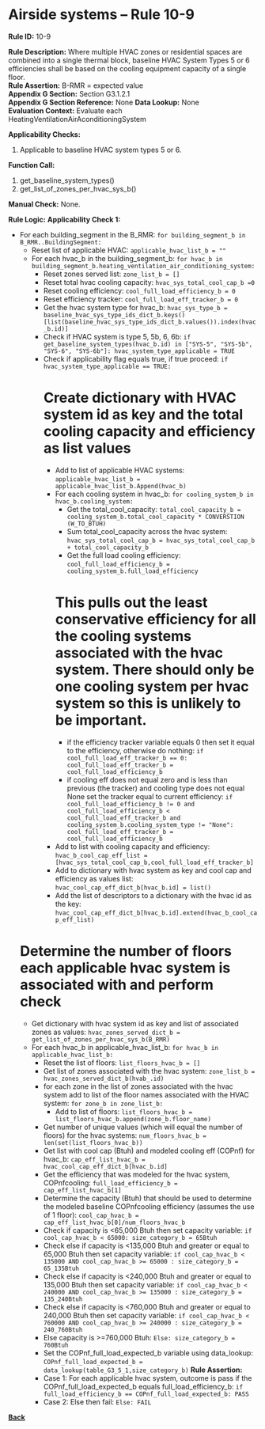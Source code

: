 # Airside systems – Rule 10-9

**Rule ID:** 10-9
 
**Rule Description:** Where multiple HVAC zones or residential spaces are combined into a single thermal block, baseline HVAC System Types 5 or 6 efficiencies shall be based on the cooling equipment capacity of a single floor.    
**Rule Assertion:** B-RMR = expected value                                           
**Appendix G Section:** Section G3.1.2.1  
**Appendix G Section Reference:** None
**Data Lookup:** None  
**Evaluation Context:** Evaluate each HeatingVentilationAirAconditioningSystem  

**Applicability Checks:** 

1. Applicable to baseline HVAC system types 5 or 6.

**Function Call:** 

1. get_baseline_system_types()
2. get_list_of_zones_per_hvac_sys_b()

**Manual Check:** None.  
 
**Rule Logic:**
**Applicability Check 1:** 
- For each building_segment in the B_RMR: `for building_segment_b in B_RMR..BuildingSegment:`
    - Reset list of applicable HVAC: `applicable_hvac_list_b = ""`
    - For each hvac_b in the building_segment_b: `for hvac_b in building_segment_b.heating_ventilation_air_conditioning_system:`
        - Reset zones served list: `zone_list_b = []`
        - Reset total hvac cooling capacity: `hvac_sys_total_cool_cap_b =0`
        - Reset cooling efficiency: `cool_full_load_efficiency_b = 0`
        - Reset efficiency tracker: `cool_full_load_eff_tracker_b = 0`
        - Get the hvac system type for hvac_b: `hvac_sys_type_b = baseline_hvac_sys_type_ids_dict_b.keys()[list(baseline_hvac_sys_type_ids_dict_b.values()).index(hvac_b.id)]`
        - Check if HVAC system is type 5, 5b, 6, 6b: `if get_baseline_system_types(hvac_b.id) in ["SYS-5", "SYS-5b", "SYS-6", "SYS-6b"]: hvac_system_type_applicable = TRUE`
        - Check if applicability flag equals true, if true proceed: `if hvac_system_type_applicable == TRUE:`
            # Create dictionary with HVAC system id as key and the total cooling capacity and efficiency as list values
            - Add to list of applicable HVAC systems: `applicable_hvac_list_b = applicable_hvac_list_b.Append(hvac_b)`
            - For each cooling system in hvac_b: `for cooling_system_b in hvac_b.cooling_system:`
                - Get the total_cool_capacity: `total_cool_capacity_b = cooling_system_b.total_cool_capacity * CONVERSTION (W_TO_BTUH)`
                - Sum total_cool_capacity across the hvac system: `hvac_sys_total_cool_cap_b = hvac_sys_total_cool_cap_b + total_cool_capacity_b`                            
                - Get the full load cooling efficiency: `cool_full_load_efficiency_b = cooling_system_b.full_load_efficiency`
                # This pulls out the least conservative efficiency for all the cooling systems associated with the hvac system. There should only be one cooling system per hvac system so this is unlikely to be important.
                - if the efficiency tracker variable equals 0 then set it equal to the efficiency, otherwise do nothing: `if cool_full_load_eff_tracker_b == 0: cool_full_load_eff_tracker_b = cool_full_load_efficiency_b`
                - if cooling eff does not equal zero and is less than previous (the tracker) and cooling type does not equal None  set the tracker equal to current efficiency: `if cool_full_load_efficiency_b != 0 and cool_full_load_efficiency_b < cool_full_load_eff_tracker_b and cooling_system_b.cooling_system_type != "None": cool_full_load_eff_tracker_b = cool_full_load_efficiency_b`        
            - Add to list with cooling capacity and efficiency: `hvac_b_cool_cap_eff_list = [hvac_sys_total_cool_cap_b,cool_full_load_eff_tracker_b]`
            - Add to dictionary with hvac system as key and cool cap and efficiency as values list: `hvac_cool_cap_eff_dict_b[hvac_b.id] = list()`
            - Add the list of descriptors to a dictionary with the hvac id as the key: `hvac_cool_cap_eff_dict_b[hvac_b.id].extend(hvac_b_cool_cap_eff_list)`   
    # Determine the number of floors each applicable hvac system is associated with and perform check
    - Get dictionary with hvac system id as key and list of associated zones as values: `hvac_zones_served_dict_b = get_list_of_zones_per_hvac_sys_b(B_RMR)`
    - For each hvac_b in applicable_hvac_list_b: `for hvac_b in applicable_hvac_list_b:`
        - Reset the list of floors: `list_floors_hvac_b = []`
        - Get list of zones associated with the hvac system: `zone_list_b =  hvac_zones_served_dict_b(hvab_.id)`
        - for each zone in the list of zones associated with the hvac system add to list of the floor names associated with the HVAC system: `for zone_b in zone_list_b:`
            - Add to list of floors: `list_floors_hvac_b = list_floors_hvac_b.append(zone_b.floor_name)`
        - Get number of unique values (which will equal the number of floors) for the hvac systems: `num_floors_hvac_b = len(set(list_floors_hvac_b))`
        - Get list with cool cap (Btuh) and modeled cooling eff (COPnf) for hvac_b: `cap_eff_list_hvac_b = hvac_cool_cap_eff_dict_b[hvac_b.id]`
        - Get the efficiency that was modeled for the hvac system, COPnfcooling: `full_load_efficiency_b = cap_eff_list_hvac_b[1]`
        - Determine the capacity (Btuh) that should be used to determine the modeled baseline COPnfcooling efficiency (assumes the use of 1 floor): `cool_cap_hvac_b = cap_eff_list_hvac_b[0]/num_floors_hvac_b`
        - Check if capacity is <65,000 Btuh then set capacity variable: `if cool_cap_hvac_b < 65000: size_category_b = 65Btuh`
        - Check else if capacity is <135,000 Btuh and greater or equal to 65,000 Btuh then set capacity variable: `if cool_cap_hvac_b < 135000 AND cool_cap_hvac_b >= 65000 : size_category_b = 65_135Btuh`
        - Check else if capacity is <240,000 Btuh and greater or equal to 135,000 Btuh then set capacity variable: `if cool_cap_hvac_b < 240000 AND cool_cap_hvac_b >= 135000 : size_category_b = 135_240Btuh`
        - Check else if capacity is <760,000 Btuh and greater or equal to 240,000 Btuh then set capacity variable: `if cool_cap_hvac_b < 760000 AND cool_cap_hvac_b >= 240000 : size_category_b = 240_760Btuh`
        - Else capacity is >=760,000 Btuh: `Else: size_category_b = 760Btuh`
        - Set the COPnf_full_load_expected_b variable using data_lookup: `COPnf_full_load_expected_b = data_lookup(table_G3_5_1,size_category_b)`
        **Rule Assertion:**
        - Case 1: For each applicable hvac system, outcome is pass if the COPnf_full_load_expected_b equals full_load_efficiency_b: `if full_load_efficiency_b == COPnf_full_load_expected_b: PASS`
        - Case 2: Else then fail: `Else: FAIL`
    


 **[Back](../_toc.md)**